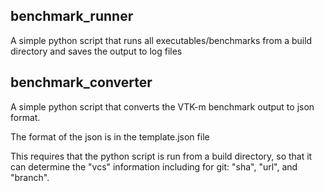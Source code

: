 

## benchmark_runner ##
A simple python script that runs all executables/benchmarks from a build
directory and saves the output to log files


## benchmark_converter ##
A simple python script that converts the VTK-m benchmark output to json format.

The format of the json is in the template.json file

This requires that the python script is run from a build directory, so that
it can determine the "vcs" information including for git: "sha", "url", and "branch".



